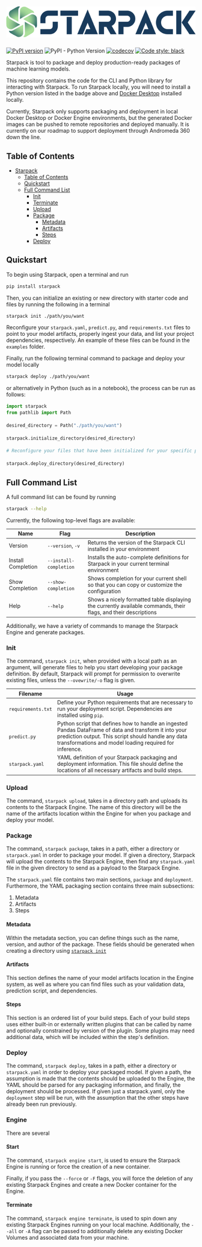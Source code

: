 # ![Starpack](misc/starpack-dark.svg)

[![PyPI version](https://badge.fury.io/py/starpack.svg)](https://badge.fury.io/py/starpack)
![PyPI - Python Version](https://img.shields.io/pypi/pyversions/starpack)
[![codecov](https://codecov.io/gh/a360-starpack/starpack/branch/main/graph/badge.svg?token=N077SV8NA8)](https://codecov.io/gh/a360-starpack/starpack)
[![Code style: black](https://img.shields.io/badge/code%20style-black-000000.svg)](https://github.com/psf/black)


Starpack is tool to package and deploy production-ready packages of machine learning models.

This repository contains the code for the CLI and Python library for interacting with Starpack. To run Starpack locally, 
you will need to install a Python version listed in the badge above and 
[Docker Desktop](https://docs.docker.com/get-docker/) installed locally.

Currently, Starpack only supports packaging and deployment in local Docker Desktop or Docker Engine environments, 
but the generated Docker images can be pushed to remote repositories and deployed manually. 
It is currently on our roadmap to support deployment through Andromeda 360 down the line.


## Table of Contents

<!-- TOC -->
* [Starpack](#)
  * [Table of Contents](#table-of-contents)
  * [Quickstart](#quickstart)
  * [Full Command List](#full-command-list)
    * [Init](#init)
    * [Terminate](#terminate)
    * [Upload](#upload)
    * [Package](#package)
      * [Metadata](#metadata)
      * [Artifacts](#artifacts)
      * [Steps](#steps)
    * [Deploy](#deploy)
<!-- TOC -->

## Quickstart

To begin using Starpack, open a terminal and run 
```bash
pip install starpack
```

Then, you can initialize an existing or new directory with starter code and files by running the following in a terminal

```bash
starpack init ./path/you/want
```

Reconfigure your `starpack.yaml`, `predict.py`, and `requirements.txt` files to point to your model artifacts, properly ingest your data, and list your project dependencies, respectively. An example of these files can be found in the `examples` folder.

Finally, run the following terminal command to package and deploy your model locally

```bash
starpack deploy ./path/you/want
```



or alternatively in Python (such as in a notebook), the process can be run as follows:

```python
import starpack
from pathlib import Path

desired_directory = Path("./path/you/want")

starpack.initialize_directory(desired_directory)

# Reconfigure your files that have been initialized for your specific project

starpack.deploy_directory(desired_directory)
```


## Full Command List

A full command list can be found by running

```bash
starpack --help
```

Currently, the following top-level flags are available:

| Name               | Flag                   | Description                                                                                                     |
|--------------------|------------------------|-----------------------------------------------------------------------------------------------------------------|
| Version            | `--version`, `-v`      | Returns the version of the Starpack CLI installed in your environment                                           |
| Install Completion | `--install-completion` | Installs the auto-complete definitions for Starpack in your current terminal environment                        |
| Show Completion    | `--show-completion`    | Shows completion for your current shell so that you can copy or customize the configuration                     |
| Help               | `--help`               | Shows a nicely formatted table displaying the currently available commands, their flags, and their descriptions |

Additionally, we have a variety of commands to manage the Starpack Engine and generate packages.

### Init

The command, `starpack init`, when provided with a local path as an argument, will generate files to help you start developing your package definition. By default, Starpack will prompt for permission to overwrite existing files, unless the `--ovewrite/-o` flag is given.


| Filename           | Usage                                                                                                                                                                                                                    |
|--------------------|--------------------------------------------------------------------------------------------------------------------------------------------------------------------------------------------------------------------------|
| `requirements.txt` | Define your Python requirements that are necessary to run your deployment script. Dependencies are installed using `pip`.                                                                                                |
| `predict.py`       | Python script that defines how to handle an ingested Pandas DataFrame of data and transform it into your prediction output. This script should handle any data transformations and model loading required for inference. |
| `starpack.yaml`    | YAML definition of your Starpack packaging and deployment information. This file should define the locations of all necessary artifacts and build steps.                                                                 |


### Upload

The command, `starpack upload`, takes in a directory path and uploads its contents to the Starpack Engine. 
The name of this directory will be the name of the artifacts location within the Engine for when you package and deploy your model.

### Package

The command, `starpack package`, takes in a path, either a directory or `starpack.yaml` in order to package your model. 
If given a directory, Starpack will upload the contents to the Starpack Engine, then find any `starpack.yaml` file in 
the given directory to send as a payload to the Starpack Engine.


The `starpack.yaml` file contains two main sections, `package` and `deployment`. 
Furthermore, the YAML packaging section contains three main subsections:

1. Metadata
2. Artifacts
3. Steps

#### Metadata

Within the metadata section, you can define things such as the name, version, and author of the package. 
These fields should be generated when creating a directory using [`starpack init`](#init)

#### Artifacts

This section defines the name of your model artifacts location in the Engine system, as well as where you can find files such as your validation data, prediction script, and dependencies.

#### Steps

This section is an ordered list of your build steps. Each of your build steps uses either built-in or 
externally written plugins that can be called by name and optionally constrained by version of the plugin. 
Some plugins may need additional data, which will be included within the step's definition.

### Deploy

The command, `starpack deploy`, takes in a path, either a directory or `starpack.yaml` in order to deploy your packaged model.
If given a path, the assumption is made that the contents should be uploaded to the Engine, the YAML should be parsed for any packaging information, and finally, the deployment should be processed.
If given just a starpack.yaml, only the `deployment` step will be run, with the assumption that the other steps have already been run previously.


### Engine

There are several 

#### Start

The command, `starpack engine start`, is used to ensure the Starpack Engine is running or force the creation of a new container.

Finally, if you pass the `--force` or `-F` flags, you will force the deletion of any existing Starpack Engines and create a new Docker container for the Engine.

#### Terminate

The command, `starpack engine terminate`, is used to spin down any existing Starpack Engines running on your local machine. 
Additionally, the `--all` or `-A` flag can be passed to additionally delete any existing Docker Volumes and associated data from your machine.

